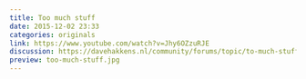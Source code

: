 ```yaml
---
title: Too much stuff
date: 2015-12-02 23:33
categories: originals
link: https://www.youtube.com/watch?v=Jhy6OZzuRJE
discussion: https://davehakkens.nl/community/forums/topic/to-much-stuff/
preview: too-much-stuff.jpg
---
```

